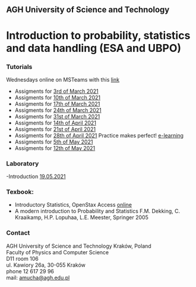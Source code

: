 ## AGH University of Science and Technology
# Introduction to probability, statistics and data handling (ESA and UBPO)

### Tutorials
Wednesdays online on MSTeams with this [link](https://teams.microsoft.com/l/team/19%3a3c0831d29f6b49dd8754afb0863cb075%40thread.tacv2/conversations?groupId=e08470b9-ecc7-42d5-90c9-cb1af728379f&tenantId=80b1033f-21e0-4a82-bbc0-f05fdccd3bc8) 

- Assigments for [3rd of March 2021](/FILES/Tutorial_1.pdf) 
- Assigments for [10th of March 2021](/FILES/Tutorial_2.pdf) 
- Assigments for [17th of March 2021](/FILES/Tutorial_3.pdf)
- Assigments for [24th of March 2021](/FILES/Tutorial_3.pdf)
- Assigments for [31st of March 2021](/FILES/Tutorial_3.pdf)
- Assigments for [14th of April 2021](/FILES/Tutorial_4.pdf) 
- Assigments for [21st of April 2021](/FILES/Tutorial_4.pdf) 
- Assigments for [28th of April 2021](/FILES/Tutorial_5.pdf) Practice makes perfect! [e-learning](/FILES/Tutorial_5elearning) 
- Assigments for [5th of May 2021](/FILES/Tutorial_6.pdf) 
- Assigments for [12th of May 2021](/FILES/Tutorial_7.pdf) 

### Laboratory
-Introduction [19.05.2021](/FILES/Introduction.pdf)



### Texbook: 
- Introductory Statistics, OpenStax Access [online](https://openstax.org/details/introductory-statistics)
- A modern introduction to Probability and Statistics F.M. Dekking, C. Kraaikamp, H.P. Lopuhaa, L.E. Meester, Springer 2005

### Contact
AGH University of Science and Technology Kraków, Poland <br>
Faculty of Physics and Computer Science <br>
D11 room 106 <br>
ul. Kawiory 26a, 30-055 Kraków <br>
phone 12 617 29 96 <br>
mail: amucha@agh.edu.pl


